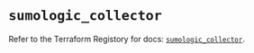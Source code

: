 # `sumologic_collector`

Refer to the Terraform Registory for docs: [`sumologic_collector`](https://www.terraform.io/docs/providers/sumologic/r/collector).
